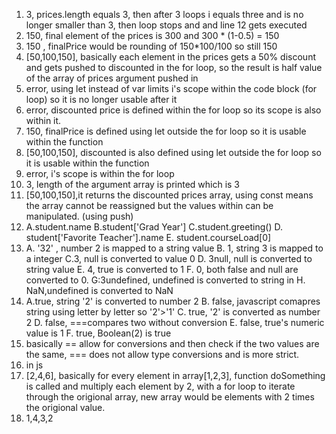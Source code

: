 1. 3, prices.length equals 3, then after 3 loops i equals three and is no longer smaller than 3, then loop stops and and line 12 gets executed 
2. 150, final element of the prices is 300 and 300 * (1-0.5) = 150
3. 150 , finalPrice would be rounding of 150*100/100 so still 150
4. [50,100,150], basically each element in the prices gets a 50% discount and gets pushed to discounted in the for loop, so the result is half value of the array of prices argument pushed in
5. error, using let instead of var limits i's scope within the code block (for loop) so it is no longer usable after it
6. error, discounted price is defined within the for loop so its scope is also within it. 
7. 150, finalPrice is defined using let outside the for loop so it is usable within the function
8. [50,100,150], discounted is also defined using let outside the for loop so it is usable within the function
9. error, i's scope is within the for loop
10. 3, length of the argument array is printed which is 3
11. [50,100,150],it returns the discounted prices array, using const means the array cannot be reassigned but the values within can be manipulated. (using push)
12. A.student.name B.student['Grad Year'] C.student.greeting() D. student['Favorite Teacher'].name E. student.courseLoad[0]
13. A. '32' , number 2 is mapped to a string value B. 1, string 3 is mapped to a integer C.3, null is converted to value 0 D. 3null, null is converted to string value E. 4, true is converted to 1 F. 0, both false and null are  converted to 0.
G:3undefined, undefined is converted to string in H. NaN,undefined is converted to NaN
14. A.true,  string '2' is converted to number 2 B. false, javascript comapres string using letter by letter so '2'>'1' C. true, '2' is converted as number 2 D. false, ===compares two without conversion E. false, true's numeric value is 1 F. true, Boolean(2) is true
15. basically == allow for conversions and then check if the two values are the same, === does not allow type conversions and is more strict. 
16. in js
17. [2,4,6], basically for every element in array[1,2,3], function doSomething is called and multiply each element by 2, with a for loop to iterate through the origional array, new array would be elements with 2 times the origional value. 
18. 1,4,3,2